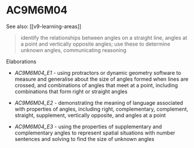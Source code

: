
# AC9M6M04 

See also: [[v9-learning-areas]]

> identify the relationships between angles on a straight line, angles at a point and vertically opposite angles; use these to determine unknown angles, communicating reasoning

Elaborations


- _AC9M6M04_E1_ - using protractors or dynamic geometry software to measure and generalise about the size of angles formed when lines are crossed, and combinations of angles that meet at a point, including combinations that form right or straight angles

- _AC9M6M04_E2_ - demonstrating the meaning of language associated with properties of angles, including right, complementary, complement, straight, supplement, vertically opposite, and angles at a point

- _AC9M6M04_E3_ - using the properties of supplementary and complementary angles to represent spatial situations with number sentences and solving to find the size of unknown angles
